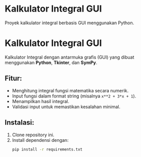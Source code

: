 # Kalkulator Integral GUI
Proyek kalkulator integral berbasis GUI menggunakan Python.

# Kalkulator Integral GUI

Kalkulator Integral dengan antarmuka grafis (GUI) yang dibuat menggunakan **Python**, **Tkinter**, dan **SymPy**.

## Fitur:
- Menghitung integral fungsi matematika secara numerik.
- Input fungsi dalam format string (misalnya `x**2 + 3*x + 1`).
- Menampilkan hasil integral.
- Validasi input untuk memastikan kesalahan minimal.

## Instalasi:
1. Clone repository ini.
2. Install dependensi dengan:
   ```bash
   pip install -r requirements.txt
